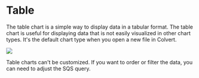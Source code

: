 # Table

The table chart is a simple way to display data in a tabular format. The table chart is useful for displaying data that is not easily visualized in other chart types. It's the default chart type when you open a new file in Colvert.

![](./table.png)

Table charts can't be customized. If you want to order or filter the data, you can need to adjust the SQS query.